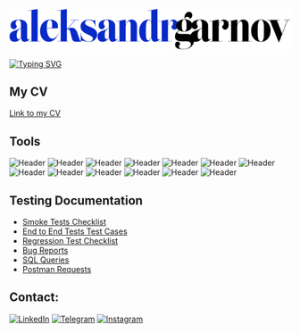 ![header](https://github.com/AleksandrGarnov/AleksandrGarnov/blob/master/assets/aleksandrgarnov%20(2).png)

[![Typing SVG](https://readme-typing-svg.demolab.com?font=072ac8&weight=320&size=45&pause=1000&color=072ac8&width=500&height=61&lines=QA+Engineer)](https://git.io/typing-svg)
## My CV
[Link to my CV](https://drive.google.com/file/d/1hBwhxB6qufgge0uHJJtDErYxaRHDdNC-/view?usp=share_link)

## Tools
![Header](https://img.shields.io/badge/Jira-090909?style=for-the-badge&logo=jira&logoColor=136be1)
![Header](https://img.shields.io/badge/Postman-090909?style=for-the-badge&logo=postman&logoColor=f76935)
![Header](https://img.shields.io/badge/Github-090909?style=for-the-badge&logo=github&logoColor=8cc4d7)
![Header](https://img.shields.io/badge/Figma-090909?style=for-the-badge&logo=figma&logoColor=7d5fa6)
![Header](https://img.shields.io/badge/Jenkins-090909?style=for-the-badge&logo=jenkins&logoColor=f7f7f7)
![Header](https://img.shields.io/badge/MySQL-090909?style=for-the-badge&logo=mysql&logoColor=00618a)
![Header](https://img.shields.io/badge/DevTools-090909?style=for-the-badge&logo=googlechrome&logoColor=2674f2)
![Header](https://img.shields.io/badge/Fiddler-090909?style=for-the-badge&logo=fiddler&logoColor=8cc4d7)
![Header](https://img.shields.io/badge/CharlesProxy-090909?style=for-the-badge&logo=charlesproxy&logoColor=8cc4d7)
![Header](https://img.shields.io/badge/Git-090909?style=for-the-badge&logo=git&logoColor=8cc4d7)
![Header](https://img.shields.io/badge/Docker-090909?style=for-the-badge&logo=docker&logoColor=8cc4d7)
![Header](https://img.shields.io/badge/SOAPUI-090909?style=for-the-badge&logo=soapui&logoColor=8cc4d7)
![Header](https://img.shields.io/badge/JavaScript-090909?style=for-the-badge&logo=javascript&logoColor=8cc4d7)


## Testing Documentation
- [Smoke Tests Checklist](https://docs.google.com/spreadsheets/d/1xuFpEkvD36jc0yAbg68t0xOzC1WKggQT5ldbEcSUvKI/edit?usp=sharing)
- [End to End Tests Test Cases](https://docs.google.com/spreadsheets/d/1f1zlqaOua0whIbHvY536njufji7VK48JIq04OwJOf70/edit?usp=share_link)
- [Regression Test Checklist](https://docs.google.com/spreadsheets/d/1XtTGHHapkD0-80wIiDR4Ax2Xf64kPE7O43mDgrJ6pGY/edit?usp=sharing)
- [Bug Reports](https://docs.google.com/spreadsheets/d/18J1TvqN52sWzcmbHjZooTLjqbUxd9ZphOVq2XKO84bU/edit?usp=share_link)
- [SQL Queries](https://github.com/AleksandrGarnov/Epam-MySQL-Practice.git)
- [Postman Requests](https://github.com/AleksandrGarnov/Postman_HW)


## Contact:

[![LinkedIn](https://img.shields.io/badge/-LinkedIn-072ACB?style=for-the-badge&logo=LinkedIn&logoColor=010101)](https://www.linkedin.com/in/aleksandr-garnov/)
[![Telegram](https://img.shields.io/badge/-Telegram-072ACB?style=for-the-badge&logo=Telegram&logoColor=010101)](https://t.me/vurburq)
[![Instagram](https://img.shields.io/badge/-Instagram-072ACB?style=for-the-badge&logo=Instagram&logoColor=010101)](https://instagram.com/alexsanderromanovich)
 

<!-- [![Top Langs](https://github-readme-stats.vercel.app/api/top-langs/?username=AleksandrGarnov&layout=compact&theme=vision-friendly-dark)](https://github.com/anuraghazra/github-readme-stats) -->

